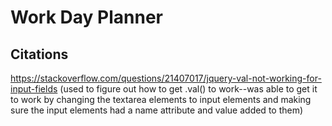 # Work Day Planner

## Citations

https://stackoverflow.com/questions/21407017/jquery-val-not-working-for-input-fields (used to figure out how to get .val() to work--was able to get it to work by changing the textarea elements to input elements and making sure the input elements had a name attribute and value added to them)